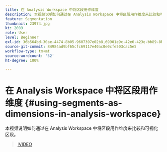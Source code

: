 ```yaml
---
title: 在 Analysis Workspace 中将区段用作维度
description: 本视频说明如何通过在 Analysis Workspace 中将区段用作维度来比较和可视化区段。
feature: Segmentation
thumbnail: 23974.jpg
kt: 2009
role: User
level: Beginner
exl-id: 36b564bd-30ae-4474-8b05-9607397e02b8,69901e9c-42e6-423e-bb89-8b8b0763bac7
source-git-commit: 84984ad9bf65cfc69117e40ac0e0cfe503cac5e5
workflow-type: tm+mt
source-wordcount: '52'
ht-degree: 100%

---
```


# 在 Analysis Workspace 中将区段用作维度 {#using-segments-as-dimensions-in-analysis-workspace}

本视频说明如何通过在 Analysis Workspace 中将区段用作维度来比较和可视化区段。

>[!VIDEO](https://video.tv.adobe.com/v/37497/?quality=12&learn=on&captions=chi_hans)
